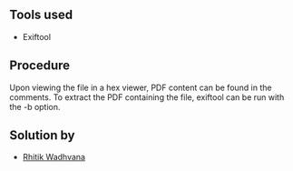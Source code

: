 ## Tools used
- Exiftool
## Procedure
Upon viewing the file in a hex viewer, PDF content can be found in the comments. To extract the PDF containing the file, exiftool can be run with the -b option.
## Solution by
- [Rhitik Wadhvana](https://github.com/rhitikwadhvana)
